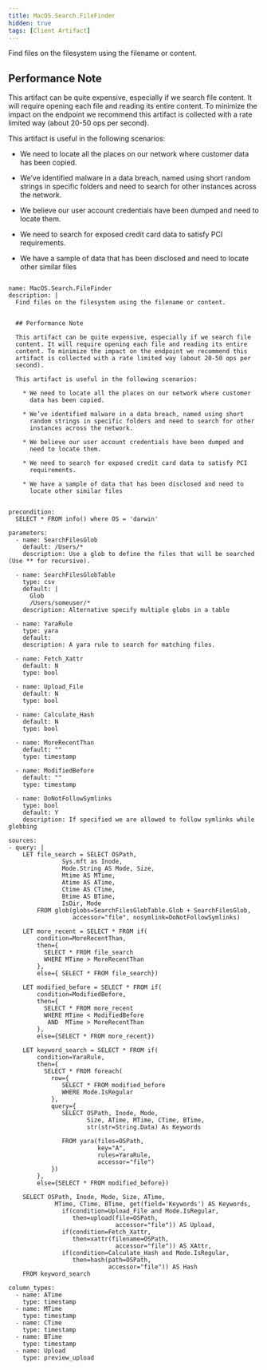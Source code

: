 ```yaml
---
title: MacOS.Search.FileFinder
hidden: true
tags: [Client Artifact]
---
```


Find files on the filesystem using the filename or content.


## Performance Note

This artifact can be quite expensive, especially if we search file
content. It will require opening each file and reading its entire
content. To minimize the impact on the endpoint we recommend this
artifact is collected with a rate limited way (about 20-50 ops per
second).

This artifact is useful in the following scenarios:

  * We need to locate all the places on our network where customer
    data has been copied.

  * We’ve identified malware in a data breach, named using short
    random strings in specific folders and need to search for other
    instances across the network.

  * We believe our user account credentials have been dumped and
    need to locate them.

  * We need to search for exposed credit card data to satisfy PCI
    requirements.

  * We have a sample of data that has been disclosed and need to
    locate other similar files


<pre><code class="language-yaml">
name: MacOS.Search.FileFinder
description: |
  Find files on the filesystem using the filename or content.


  ## Performance Note

  This artifact can be quite expensive, especially if we search file
  content. It will require opening each file and reading its entire
  content. To minimize the impact on the endpoint we recommend this
  artifact is collected with a rate limited way (about 20-50 ops per
  second).

  This artifact is useful in the following scenarios:

    * We need to locate all the places on our network where customer
      data has been copied.

    * We’ve identified malware in a data breach, named using short
      random strings in specific folders and need to search for other
      instances across the network.

    * We believe our user account credentials have been dumped and
      need to locate them.

    * We need to search for exposed credit card data to satisfy PCI
      requirements.

    * We have a sample of data that has been disclosed and need to
      locate other similar files


precondition:
  SELECT * FROM info() where OS = 'darwin'

parameters:
  - name: SearchFilesGlob
    default: /Users/*
    description: Use a glob to define the files that will be searched (Use ** for recursive).

  - name: SearchFilesGlobTable
    type: csv
    default: |
      Glob
      /Users/someuser/*
    description: Alternative specify multiple globs in a table

  - name: YaraRule
    type: yara
    default:
    description: A yara rule to search for matching files.

  - name: Fetch_Xattr
    default: N
    type: bool
    
  - name: Upload_File
    default: N
    type: bool

  - name: Calculate_Hash
    default: N
    type: bool

  - name: MoreRecentThan
    default: ""
    type: timestamp

  - name: ModifiedBefore
    default: ""
    type: timestamp

  - name: DoNotFollowSymlinks
    type: bool
    default: Y
    description: If specified we are allowed to follow symlinks while globbing

sources:
- query: |
    LET file_search = SELECT OSPath,
               Sys.mft as Inode,
               Mode.String AS Mode, Size,
               Mtime AS MTime,
               Atime AS ATime,
               Ctime AS CTime,
               Btime AS BTime,
               IsDir, Mode
        FROM glob(globs=SearchFilesGlobTable.Glob + SearchFilesGlob,
                  accessor="file", nosymlink=DoNotFollowSymlinks)

    LET more_recent = SELECT * FROM if(
        condition=MoreRecentThan,
        then={
          SELECT * FROM file_search
          WHERE MTime &gt; MoreRecentThan
        },
        else={ SELECT * FROM file_search})

    LET modified_before = SELECT * FROM if(
        condition=ModifiedBefore,
        then={
          SELECT * FROM more_recent
          WHERE MTime &lt; ModifiedBefore
           AND  MTime &gt; MoreRecentThan
        },
        else={SELECT * FROM more_recent})

    LET keyword_search = SELECT * FROM if(
        condition=YaraRule,
        then={
          SELECT * FROM foreach(
            row={
               SELECT * FROM modified_before
               WHERE Mode.IsRegular
            },
            query={
               SELECT OSPath, Inode, Mode,
                      Size, ATime, MTime, CTime, BTime,
                      str(str=String.Data) As Keywords

               FROM yara(files=OSPath,
                         key="A",
                         rules=YaraRule,
                         accessor="file")
            })
        },
        else={SELECT * FROM modified_before})

    SELECT OSPath, Inode, Mode, Size, ATime,
             MTime, CTime, BTime, get(field='Keywords') AS Keywords,
               if(condition=Upload_File and Mode.IsRegular,
                  then=upload(file=OSPath,
                              accessor="file")) AS Upload,
               if(condition=Fetch_Xattr,
                  then=xattr(filename=OSPath,
                              accessor="file")) AS XAttr,
               if(condition=Calculate_Hash and Mode.IsRegular,
                  then=hash(path=OSPath,
                            accessor="file")) AS Hash
    FROM keyword_search

column_types:
  - name: ATime
    type: timestamp
  - name: MTime
    type: timestamp
  - name: CTime
    type: timestamp
  - name: BTime
    type: timestamp
  - name: Upload
    type: preview_upload

</code></pre>

